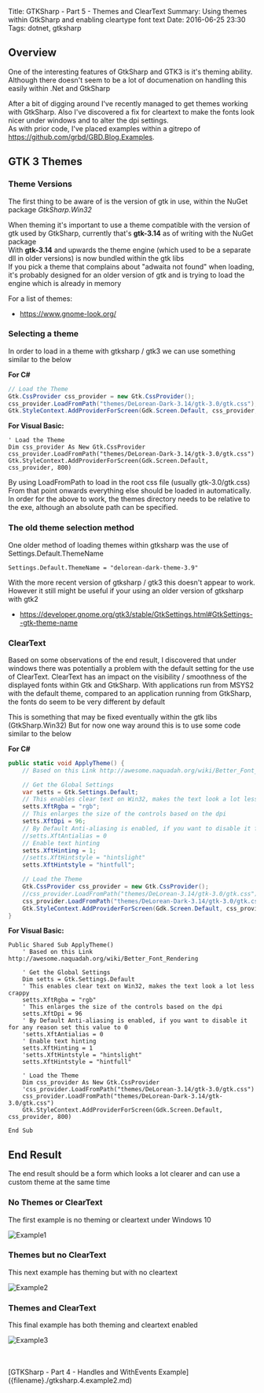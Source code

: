Title: GTKSharp - Part 5 - Themes and ClearText
Summary: Using themes within GtkSharp and enabling cleartype font text
Date: 2016-06-25 23:30
Tags: dotnet, gtksharp

## Overview

One of the interesting features of GtkSharp and GTK3 is it's theming ability.
Although there doesn't seem to be a lot of documenation on handling this easily within .Net and GtkSharp

After a bit of digging around I've recently managed to get themes working with GtkSharp.
Also I've discovered a fix for cleartext to make the fonts look nicer under windows and to alter the dpi settings. <br>
As with prior code, I've placed examples within a gitrepo of <https://github.com/grbd/GBD.Blog.Examples>.

## GTK 3 Themes

### Theme Versions

The first thing to be aware of is the version of gtk in use, within the NuGet package *GtkSharp.Win32*

When theming it's important to use a theme compatible with the version of gtk used by GtkSharp, currently that's **gtk-3.14** as of writing with the NuGet package <br>
With **gtk-3.14** and upwards the theme engine (which used to be a separate dll in older versions) is now bundled within the gtk libs <br>
If you pick a theme that complains about "adwaita not found" when loading, it's probably designed for an older version of gtk and is trying to load the engine which is already in memory

For a list of themes:

  * <https://www.gnome-look.org/>


### Selecting a theme

In order to load in a theme with gtksharp / gtk3 we can use something similar to the below

**For C#**

``` csharp
// Load the Theme
Gtk.CssProvider css_provider = new Gtk.CssProvider();
css_provider.LoadFromPath("themes/DeLorean-Dark-3.14/gtk-3.0/gtk.css");
Gtk.StyleContext.AddProviderForScreen(Gdk.Screen.Default, css_provider, 800);
```

**For Visual Basic:**

``` vbnet
' Load the Theme
Dim css_provider As New Gtk.CssProvider
css_provider.LoadFromPath("themes/DeLorean-Dark-3.14/gtk-3.0/gtk.css")
Gtk.StyleContext.AddProviderForScreen(Gdk.Screen.Default, css_provider, 800)
```

By using LoadFromPath to load in the root css file (usually gtk-3.0/gtk.css) <br>
From that point onwards everything else should be loaded in automatically. <br>
In order for the above to work, the themes directory needs to be relative to the exe, although an absolute path can be specified.


### The old theme selection method

One older method of loading themes within gtksharp was the use of Settings.Default.ThemeName

``` vbnet
Settings.Default.ThemeName = "delorean-dark-theme-3.9"
```

With the more recent version of gtksharp / gtk3 this doesn't appear to work. <br>
However it still might be useful if your using an older version of gtksharp with gtk2

  * <https://developer.gnome.org/gtk3/stable/GtkSettings.html#GtkSettings--gtk-theme-name>


### ClearText

Based on some observations of the end result, I discovered that under windows there was potentially a problem with the default setting for the use of ClearText.
ClearText has an impact on the visibility / smoothness of the displayed fonts within Gtk and GtkSharp.
With applications run from MSYS2 with the default theme, compared to an application running from GtkSharp, the fonts do seem to be very different by default

This is something that may be fixed eventually within the gtk libs (GtkSharp.Win32)
But for now one way around this is to use some code similar to the below

**For C#**

``` csharp
public static void ApplyTheme() {
    // Based on this Link http://awesome.naquadah.org/wiki/Better_Font_Rendering

    // Get the Global Settings
    var setts = Gtk.Settings.Default;
    // This enables clear text on Win32, makes the text look a lot less crappy
    setts.XftRgba = "rgb";
    // This enlarges the size of the controls based on the dpi
    setts.XftDpi = 96;
    // By Default Anti-aliasing is enabled, if you want to disable it for any reason set this value to 0
    //setts.XftAntialias = 0
    // Enable text hinting
    setts.XftHinting = 1;
    //setts.XftHintstyle = "hintslight"
    setts.XftHintstyle = "hintfull";

    // Load the Theme
    Gtk.CssProvider css_provider = new Gtk.CssProvider();
    //css_provider.LoadFromPath("themes/DeLorean-3.14/gtk-3.0/gtk.css")
    css_provider.LoadFromPath("themes/DeLorean-Dark-3.14/gtk-3.0/gtk.css");
    Gtk.StyleContext.AddProviderForScreen(Gdk.Screen.Default, css_provider, 800);
}
```

**For Visual Basic:**

``` vbnet
Public Shared Sub ApplyTheme()
    ' Based on this Link http://awesome.naquadah.org/wiki/Better_Font_Rendering

    ' Get the Global Settings
    Dim setts = Gtk.Settings.Default
    ' This enables clear text on Win32, makes the text look a lot less crappy
    setts.XftRgba = "rgb"
    ' This enlarges the size of the controls based on the dpi
    setts.XftDpi = 96
    ' By Default Anti-aliasing is enabled, if you want to disable it for any reason set this value to 0
    'setts.XftAntialias = 0
    ' Enable text hinting
    setts.XftHinting = 1
    'setts.XftHintstyle = "hintslight"
    setts.XftHintstyle = "hintfull"

    ' Load the Theme
    Dim css_provider As New Gtk.CssProvider
    'css_provider.LoadFromPath("themes/DeLorean-3.14/gtk-3.0/gtk.css")
    css_provider.LoadFromPath("themes/DeLorean-Dark-3.14/gtk-3.0/gtk.css")
    Gtk.StyleContext.AddProviderForScreen(Gdk.Screen.Default, css_provider, 800)

End Sub
```

## End Result

The end result should be a form which looks a lot clearer and can use a custom theme at the same time

### No Themes or ClearText

The first example is no theming or cleartext under Windows 10

![Example1]({filename}/static/dotnet/gtksharp.5.theming/Example1.png)

### Themes but no ClearText

This next example has theming but with no cleartext

![Example2]({filename}/static/dotnet/gtksharp.5.theming/Example2.png)

### Themes and ClearText

This final example has both theming and cleartext enabled

![Example3]({filename}/static/dotnet/gtksharp.5.theming/Example3.png)

<br>
<br>
[GTKSharp - Part 4 - Handles and WithEvents Example]({filename}./gtksharp.4.example2.md)
